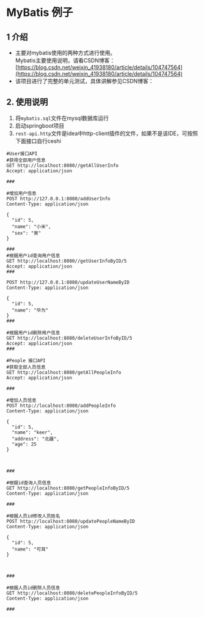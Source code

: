 # MyBatis 例子
## 1 介绍
- 主要对mybatis使用的两种方式进行使用。    
Mybatis主要使用说明，请看CSDN博客：[https://blog.csdn.net/weixin_41938180/article/details/104747564](https://blog.csdn.net/weixin_41938180/article/details/104747564)     
- 该项目进行了完整的单元测试，具体讲解参见CSDN博客：[]()
## 2. 使用说明
1. 将`mybatis.sql`文件在mysql数据库运行
2. 启动springboot项目
3. `rest-api.http`文件是idea中http-client插件的文件，如果不是该IDE，可按照下面接口自行ceshi
```
#User接口API
#获得全部用户信息
GET http://localhost:8080//getAllUserInfo
Accept: application/json

###

#增加用户信息
POST http://127.0.0.1:8080/addUserInfo
Content-Type: application/json

{
  "id": 5,
  "name": "小米",
  "sex": "男"
}

###
#根据用户id查询用户信息
GET http://localhost:8080//getUserInfoByID/5
Accept: application/json
###

POST http://127.0.0.1:8080/updateUserNameByID
Content-Type: application/json

{
  "id": 5,
  "name": "华为"
}
###

#根据用户id删除用户信息
GET http://localhost:8080/deleteUserInfoByID/5
Accept: application/json
###

#People 接口API
#获取全部人员信息
GET http://localhost:8080/getAllPeopleInfo
Accept: application/json

###

#增加人员信息
POST http://localhost:8080/addPeopleInfo
Content-Type: application/json

{
  "id": 5,
  "name": "keer",
  "address": "北疆",
  "age": 25
}



###

#根据id查询人员信息
GET http://localhost:8080/getPeopleInfoByID/5
Content-Type: application/json

###

#根据人员id修改人员姓名
POST http://localhost:8080/updatePeopleNameByID
Content-Type: application/json

{
  "id": 5,
  "name": "可耳"
}



###

#根据人员id删除人员信息
GET http://localhost:8080/deletePeopleInfoByID/5
Content-Type: application/json

###
```
